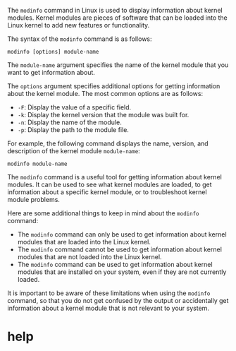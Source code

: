 The `modinfo` command in Linux is used to display information about kernel modules. Kernel modules are pieces of software that can be loaded into the Linux kernel to add new features or functionality.

The syntax of the `modinfo` command is as follows:

```
modinfo [options] module-name
```

The `module-name` argument specifies the name of the kernel module that you want to get information about.

The `options` argument specifies additional options for getting information about the kernel module. The most common options are as follows:

* `-F`: Display the value of a specific field.
* `-k`: Display the kernel version that the module was built for.
* `-n`: Display the name of the module.
* `-p`: Display the path to the module file.

For example, the following command displays the name, version, and description of the kernel module `module-name`:

```
modinfo module-name
```

The `modinfo` command is a useful tool for getting information about kernel modules. It can be used to see what kernel modules are loaded, to get information about a specific kernel module, or to troubleshoot kernel module problems.

Here are some additional things to keep in mind about the `modinfo` command:

* The `modinfo` command can only be used to get information about kernel modules that are loaded into the Linux kernel.
* The `modinfo` command cannot be used to get information about kernel modules that are not loaded into the Linux kernel.
* The `modinfo` command can be used to get information about kernel modules that are installed on your system, even if they are not currently loaded.

It is important to be aware of these limitations when using the `modinfo` command, so that you do not get confused by the output or accidentally get information about a kernel module that is not relevant to your system.




# help 

```

```

